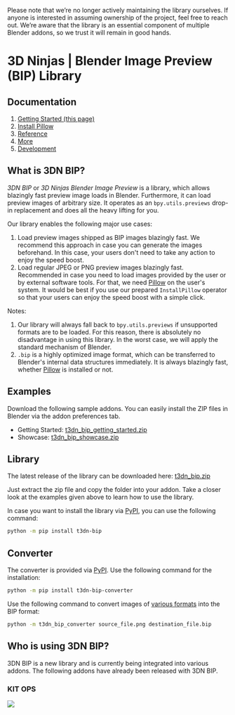 Please note that we’re no longer actively maintaining the library ourselves. If anyone is interested in assuming ownership of the project, feel free to reach out. We’re aware that the library is an essential component of multiple Blender addons, so we trust it will remain in good hands.

# 3D Ninjas | Blender Image Preview (BIP) Library

## Documentation

1. [Getting Started (this page)](https://bonjorno7.github.io/3dn-bip/)
2. [Install Pillow](https://bonjorno7.github.io/3dn-bip/install_pillow/)
3. [Reference](https://bonjorno7.github.io/3dn-bip/reference/)
4. [More](https://bonjorno7.github.io/3dn-bip/more/)
5. [Development](https://bonjorno7.github.io/3dn-bip/development/)

## What is 3DN BIP?

_3DN BIP_ or _3D Ninjas Blender Image Preview_ is a library, which allows blazingly fast preview image loads in Blender. Furthermore, it can load preview images of arbitrary size. It operates as an `bpy.utils.previews` drop-in replacement and does all the heavy lifting for you.

Our library enables the following major use cases:

1. Load preview images shipped as BIP images blazingly fast. We recommend this approach in case you can generate the images beforehand. In this case, your users don't need to take any action to enjoy the speed boost.
2. Load regular JPEG or PNG preview images blazingly fast. Recommended in case you need to load images provided by the user or by external software tools. For that, we need [Pillow](https://pypi.org/project/Pillow/) on the user's system. It would be best if you use our prepared `InstallPillow` operator so that your users can enjoy the speed boost with a simple click.

Notes:

1. Our library will always fall back to `bpy.utils.previews` if unsupported formats are to be loaded. For this reason, there is absolutely no disadvantage in using this library. In the worst case, we will apply the standard mechanism of Blender.
2. `.bip` is a highly optimized image format, which can be transferred to Blender's internal data structures immediately. It is always blazingly fast, whether [Pillow](https://pypi.org/project/Pillow/) is installed or not.

## Examples

Download the following sample addons. You can easily install the ZIP files in Blender via the addon preferences tab.

-   Getting Started: [t3dn_bip_getting_started.zip](https://github.com/bonjorno7/3dn-bip/releases/latest/download/t3dn_bip_getting_started.zip)
-   Showcase: [t3dn_bip_showcase.zip](https://github.com/bonjorno7/3dn-bip/releases/latest/download/t3dn_bip_showcase.zip)

## Library

The latest release of the library can be downloaded here: [t3dn_bip.zip](https://github.com/bonjorno7/3dn-bip/releases/latest/download/t3dn_bip.zip)

Just extract the zip file and copy the folder into your addon. Take a closer look at the examples given above to learn how to use the library.

In case you want to install the library via [PyPI](https://pypi.org/project/t3dn-bip/), you can use the following command:

```sh
python -m pip install t3dn-bip
```

## Converter

The converter is provided via [PyPI](https://pypi.org/project/t3dn-bip-converter/). Use the following command for the installation:

```sh
python -m pip install t3dn-bip-converter
```

Use the following command to convert images of [various formats](https://pillow.readthedocs.io/en/stable/handbook/image-file-formats.html) into the BIP format:

```sh
python -m t3dn_bip_converter source_file.png destination_file.bip
```

## Who is using 3DN BIP?

3DN BIP is a new library and is currently being integrated into various addons. The following addons have already been released with 3DN BIP.

### KIT OPS

<a href="https://www.youtube.com/watch?v=_ZyNrptwtik&t=15s"><img src="https://img.youtube.com/vi/_ZyNrptwtik/maxresdefault.jpg"></a>
